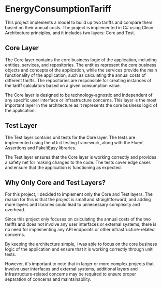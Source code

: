 # EnergyConsumptionTariff


This project implements a model to build up two tariffs and compare them based on their annual costs. 
The project is implemented in C# using Clean Architecture principles, and it includes two layers: Core and Test.

## Core Layer

The Core layer contains the core business logic of the application, including entities, services, and repositories. 
The entities represent the core business objects and concepts of the application, while the services provide the main functionality of the application, such as calculating the annual costs of different tariffs. 
The repositories are responsible for creating instances of the tariff calculators based on a given consumption value.

The Core layer is designed to be technology-agnostic and independent of any specific user interface or infrastructure concerns. 
This layer is the most important layer in the architecture as it represents the core business logic of the application.

## Test Layer

The Test layer contains unit tests for the Core layer. 
The tests are implemented using the xUnit testing framework, along with the Fluent Assertions and FakeItEasy libraries.

The Test layer ensures that the Core layer is working correctly and provides a safety net for making changes to the code. 
The tests cover edge cases and ensure that the application is functioning as expected.

## Why Only Core and Test Layers?

For this project, I decided to implement only the Core and Test layers. 
The reason for this is that the project is small and straightforward, and adding more layers and libraries could lead to unnecessary complexity and overhead.

Since this project only focuses on calculating the annual costs of the two tariffs and does not involve any user interfaces or external systems, there is no need for implementing any API endpoints or other infrastructure-related concerns.

By keeping the architecture simple, I was able to focus on the core business logic of the application and ensure that it is working correctly through unit tests.

However, it's important to note that in larger or more complex projects that involve user interfaces and external systems, additional layers and infrastructure-related concerns may be required to ensure proper separation of concerns and maintainability.
